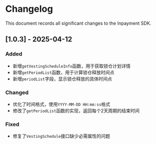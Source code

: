# Changelog

This document records all significant changes to the Inpayment SDK.

## [1.0.3] - 2025-04-12

### Added

- 新增`getVestingScheduleInfo`函数，用于获取锁仓计划详情
- 新增`getPeriodList`函数，用于计算锁仓释放时间点
- 新增`periodList`字段，显示锁仓释放的具体时间点

### Changed

- 优化了时间格式，使用`YYYY-MM-DD HH:mm:ss`格式
- 修改了`getPeriodList`函数的实现，返回每个2天周期的结束时间

### Fixed

- 修复了`VestingSchedule`接口缺少必需属性的问题
